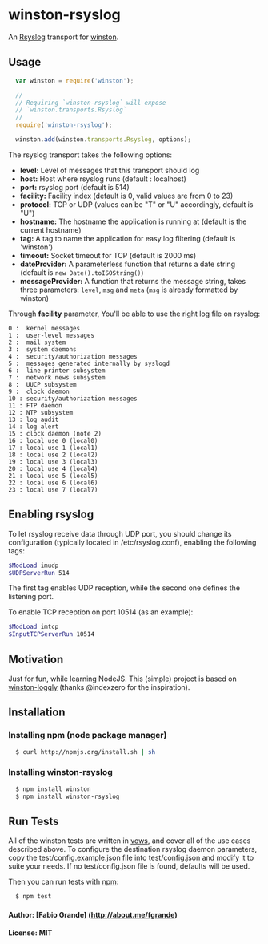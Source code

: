 # winston-rsyslog

An [Rsyslog][0] transport for [winston][1].

## Usage
``` js
  var winston = require('winston');

  //
  // Requiring `winston-rsyslog` will expose 
  // `winston.transports.Rsyslog`
  //
  require('winston-rsyslog');

  winston.add(winston.transports.Rsyslog, options);
```

The rsyslog transport takes the following options:

* __level:__ Level of messages that this transport should log
* __host:__ Host where rsyslog runs (default : localhost)
* __port:__ rsyslog port (default is 514)
* __facility:__ Facility index (default is 0, valid values are from 0 to 23)
* __protocol:__ TCP or UDP (values can be "T" or "U" accordingly, default is "U")
* __hostname:__ The hostname the application is running at (default is the current hostname)
* __tag:__ A tag to name the application for easy log filtering (default is 'winston')
* __timeout:__ Socket timeout for TCP (default is 2000 ms)
* __dateProvider:__ A parameterless function that returns a date string (default is `new Date().toISOString()`)
* __messageProvider:__ A function that returns the message string, takes three parameters: `level`, `msg` and `meta` 
(`msg` is already formatted by winston)

Through __facility__ parameter, You'll be able to use the right log file on rsyslog:

```
0 :  kernel messages
1 :  user-level messages
2 :  mail system
3 :  system daemons
4 :  security/authorization messages
5 :  messages generated internally by syslogd
6 :  line printer subsystem
7 :  network news subsystem
8 :  UUCP subsystem
9 :  clock daemon
10 : security/authorization messages
11 : FTP daemon
12 : NTP subsystem
13 : log audit
14 : log alert
15 : clock daemon (note 2)
16 : local use 0 (local0)
17 : local use 1 (local1)
18 : local use 2 (local2)
19 : local use 3 (local3)
20 : local use 4 (local4)
21 : local use 5 (local5)
22 : local use 6 (local6)
23 : local use 7 (local7)
```

## Enabling rsyslog
To let rsyslog receive data through UDP port, you should change its configuration (typically located in /etc/rsyslog.conf),
enabling the following tags:

``` bash
$ModLoad imudp
$UDPServerRun 514
```

The first tag enables UDP reception, while the second one defines the listening port.

To enable TCP reception on port 10514 (as an example):

``` bash
$ModLoad imtcp
$InputTCPServerRun 10514
```

## Motivation
Just for fun, while learning NodeJS.
This (simple) project is based on [winston-loggly][2] (thanks @indexzero for the inspiration). 

## Installation

### Installing npm (node package manager)

``` bash
  $ curl http://npmjs.org/install.sh | sh
```

### Installing winston-rsyslog

``` bash
  $ npm install winston
  $ npm install winston-rsyslog
```

## Run Tests
All of the winston tests are written in [vows][3], and cover all of the use cases described above. 
To configure the destination rsyslog daemon parameters, copy the test/config.example.json file into test/config.json 
and modify it to suite your needs.
If no test/config.json file is found, defaults will be used.

Then you can run tests with [npm][4]:

``` bash
  $ npm test
```

#### Author: [Fabio Grande] (http://about.me/fgrande)
#### License: MIT

[0]: http://en.wikipedia.org/wiki/Rsyslog
[1]: https://github.com/flatiron/winston
[2]: https://github.com/indexzero/winston-loggly
[3]: http://vowsjs.org
[4]: http://npmjs.org
